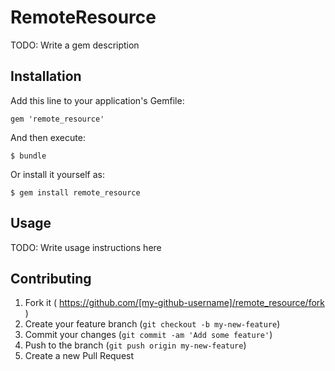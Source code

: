 # RemoteResource

TODO: Write a gem description

## Installation

Add this line to your application's Gemfile:

    gem 'remote_resource'

And then execute:

    $ bundle

Or install it yourself as:

    $ gem install remote_resource

## Usage

TODO: Write usage instructions here

## Contributing

1. Fork it ( https://github.com/[my-github-username]/remote_resource/fork )
2. Create your feature branch (`git checkout -b my-new-feature`)
3. Commit your changes (`git commit -am 'Add some feature'`)
4. Push to the branch (`git push origin my-new-feature`)
5. Create a new Pull Request
